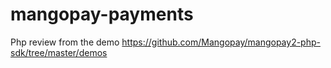 # mangopay-payments
Php review from the demo https://github.com/Mangopay/mangopay2-php-sdk/tree/master/demos
